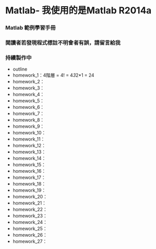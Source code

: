 # Matlab- 我使用的是Matlab R2014a
### Matlab 範例學習手冊
### 閱讀者若發現程式標註不明會者有誤，請留言給我
### 持續製作中

- outline
 - homework_1：4階層 = 4! = 4*3*2*1 = 24
 - homework_2：
 - homework_3：
 - homework_4：
 - homework_5：
 - homework_6：
 - homework_7：
 - homework_8：
 - homework_9：
 - homework_10：
 - homework_11：
 - homework_12：
 - homework_13：
 - homework_14：
 - homework_15：
 - homework_16：
 - homework_17：
 - homework_18：
 - homework_19：
 - homework_20：
 - homework_21：
 - homework_22：
 - homework_23：
 - homework_24：
 - homework_25：
 - homework_26：
 - homework_27：
